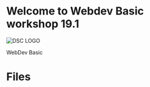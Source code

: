 # Welcome to Webdev Basic workshop 19.1

![DSC LOGO](https://photos.app.goo.gl/uV5wNLAAgV1R4EBf9)

WebDev Basic 
# Files

